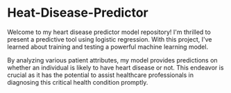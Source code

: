 # Heat-Disease-Predictor

Welcome to my heart disease predictor model repository! I'm thrilled to present a predictive tool using logistic regression. With this project, I've learned about training and testing a powerful machine learning model.

By analyzing various patient attributes, my model provides predictions on whether an individual is likely to have heart disease or not. This endeavor is crucial as it has the potential to assist healthcare professionals in diagnosing this critical health condition promptly.
